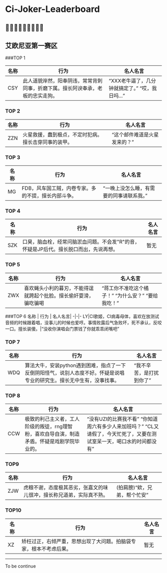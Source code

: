# Ci-Joker-Leaderboard

## 🤡🤡🤡🤡🤡🤡🤡🤡🤡

## 艾欧尼亚第一赛区
###TOP 1 

名称 | 行为 | 名人名言|
-|-|-
CSY|此人道貌岸然，阳奉阴违，常常背刺同事，折磨下属。擅长阿谀奉承，老板的忠实走狗。  |“XXX老牛逼了，几分钟就搞定了。”  “哎，我日吗...”

### TOP 2
名称 | 行为 | 名人名言|
-|-|-
ZZN|火星救援，蠢到极点，不定时犯病。擅长击穿同事的装甲。|“这个邮件难道是火星发来的？”

### TOP 3
名称 | 行为 | 名人名言|
-|-|-
MG|FDB，风车国工贼，内卷专家。多的不提，擅长内部斗争。|“一晚上没怎么睡，有需要的同事请联系我。”

### TOP 4
名称 | 行为 | 名人名言|
-|-|-
SZK|口臭，脑血栓，经常问脑淤血问题。不会发"R"的音，怀疑是JP后代。擅长脱口而出，先说再想。|暂无

### TOP 5
名称 | 行为 | 名人名言|
-|-|-
ZWX|喜欢蝇头小利的暮刃，不能得逞就跨起个批脸。擅长偷奸耍滑，骗吃骗喝|“蒋工你不准吃这个橘子！” “为什么安？”  “要给我吃！”

###TOP 6
名称 | 行为 | 名人名言|
-|-|-
LY|CI歌姬，CI病毒母体，喜欢在放测试音频的时候跟着唱，没事儿的时候也爱哼。事情败露后气急败坏，死不承认，反咬一口。擅长装傻。|“没收你演唱会门票钱了你就乖乖闭嘴吧”

### TOP 7
名称 | 行为 | 名人名言|
-|-|-
WDQ|算法大牛，安装python遇到困难，指点了一下反倒阴阳怪气，说别人态度不好。怀疑是说唱专业的研究生。擅长无中生有，没事找事。|“我不辛苦，是打扰到你了”

### TOP 8
名称 | 行为 | 名人名言|
-|-|-
CCW|极致的利己主义者，工人阶级的叛徒，rng理智粉，喜欢自导自演，制造矛盾。怀疑是戏剧学院毕业的。|“没有UZI的比赛我不看” “你知道周六有多少人来加班吗？”  “CL又请假了，今天忙死了，又要在测试室呆一天，喝口水的时间都没有”

### TOP9
名称 | 行为 | 名人名言|
-|-|-
ZJW|虎粮不谢，态度极其恶劣，张嘉文的味儿很冲，擅长称兄道弟，实际真不熟。|(拍肩膀)“欸，兄弟，帮个忙安”

### TOP10
名称 | 行为 | 名人名言|
-|-|-
XZ|矫枉过正，右倾严重，思想出现了大问题。拍脑袋专家，根本不考虑后果。|暂无

---
To be continue
